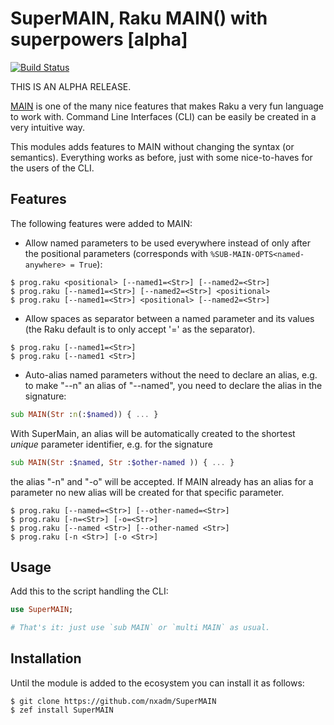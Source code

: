 # SuperMAIN, Raku MAIN() with superpowers [alpha]

[![Build Status](https://travis-ci.org/nxadm/SuperMAIN.svg?branch=master)](https://travis-ci.org/nxadm/SuperMAIN)

THIS IS AN ALPHA RELEASE.

[MAIN](https://docs.raku.org/language/create-cli#sub_MAIN) is one of the many
nice features that makes Raku a very fun language to work with. Command Line
Interfaces (CLI) can be easily be created in a very intuitive way.

This modules adds features to MAIN without changing the syntax (or semantics).
Everything works as before, just with some nice-to-haves for the users of the
CLI.

## Features

The following features were added to MAIN:

- Allow named parameters to be used everywhere instead of only after the 
positional parameters (corresponds with
`%SUB-MAIN-OPTS<named-anywhere> = True`):

```
$ prog.raku <positional> [--named1=<Str>] [--named2=<Str>]
$ prog.raku [--named1=<Str>] [--named2=<Str>] <positional>
$ prog.raku [--named1=<Str>] <positional> [--named2=<Str>] 
```

- Allow spaces as separator between a named parameter and its values (the Raku
default is to only accept '=' as the separator).
```
$ prog.raku [--named1=<Str>]
$ prog.raku [--named1 <Str>] 
```

- Auto-alias named parameters without the need to declare an alias, e.g. to
make "--n" an alias of "--named", you need to declare the alias in the
signature:

```raku
sub MAIN(Str :n(:$named)) { ... }
```

With SuperMain, an alias will be automatically created to the shortest *unique*
parameter identifier, e.g. for the signature

```raku
sub MAIN(Str :$named, Str :$other-named )) { ... }
```

the alias "-n" and "-o" will be accepted. If MAIN already has an alias for a
parameter no new alias will be created for that specific parameter.

```
$ prog.raku [--named=<Str>] [--other-named=<Str>]
$ prog.raku [-n=<Str>] [-o=<Str>]
$ prog.raku [--named <Str>] [--other-named <Str>]
$ prog.raku [-n <Str>] [-o <Str>]
```
 
## Usage

Add this to the script handling the CLI:

```raku
use SuperMAIN;

# That's it: just use `sub MAIN` or `multi MAIN` as usual.
```

## Installation

Until the module is added to the ecosystem you can install it as follows:

```
$ git clone https://github.com/nxadm/SuperMAIN
$ zef install SuperMAIN
```